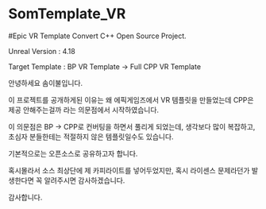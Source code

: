 # SomTemplate_VR

#Epic VR Template Convert C++ Open Source Project.

Unreal Version : 4.18

Target Template : BP VR Template -> Full CPP VR Template

안녕하세요 솜이불입니다.

이 프로젝트를 공개하게된 이유는 왜 에픽게임즈에서 VR 템플릿을 만들었는데 CPP은 제공 안해주는걸까 라는 의문점에서 시작하였습니다.

이 의문점은 BP -> CPP로 컨버팅을 하면서 풀리게 되었는데, 생각보다 많이 복잡하고, 초심자 분들한테는 적절하지 않은 템플릿일수도 있습니다.

기본적으로는 오픈소스로 공유하고자 합니다.

혹시몰라서 소스 최상단에 제 카피라이트를 넣어두었지만, 혹시 라이센스 문제라던가 발생한다면 꼭 알려주시면 감사하겠습니다.

감사합니다.
